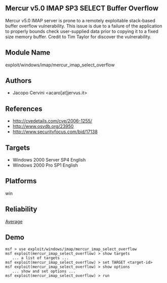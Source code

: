 ## Mercur v5.0 IMAP SP3 SELECT Buffer Overflow

Mercur v5.0 IMAP server is prone to a remotely exploitable 
stack-based buffer overflow vulnerability. This issue is due 
to a failure of the application to properly bounds check 
user-supplied data prior to copying it to a fixed size 
memory buffer. Credit to Tim Taylor for discover the 
vulnerability.


## Module Name
exploit/windows/imap/mercur_imap_select_overflow

## Authors
* Jacopo Cervini <acaro[at]jervus.it>


## References
* http://cvedetails.com/cve/2006-1255/
* http://www.osvdb.org/23950
* http://www.securityfocus.com/bid/17138



## Targets
* Windows 2000 Server SP4 English
* Windows 2000 Pro SP1 English


## Platforms
win

## Reliability
[Average](https://github.com/rapid7/metasploit-framework/wiki/Exploit-Ranking)

## Demo

```
msf > use exploit/windows/imap/mercur_imap_select_overflow
msf exploit(mercur_imap_select_overflow) > show targets
   ... a list of targets ...
msf exploit(mercur_imap_select_overflow) > set TARGET <target-id>
msf exploit(mercur_imap_select_overflow) > show options
   ... show and set options ...
msf exploit(mercur_imap_select_overflow) > run
```
    
    